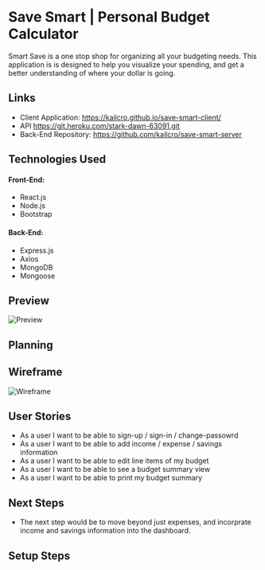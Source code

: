 # Save Smart | Personal Budget Calculator
Smart Save is a one stop shop for organizing all your budgeting needs. This application is is designed to help you visualize your spending, and get a better understanding of where your dollar is going.

## Links
- Client Application: <https://kailcro.github.io/save-smart-client/>
- API <https://git.heroku.com/stark-dawn-63091.git>
- Back-End Repository: <https://github.com/kailcro/save-smart-server>

## Technologies Used
#### Front-End:
- React.js
- Node.js
- Bootstrap

#### Back-End:
- Express.js
- Axios
- MongoDB
- Mongoose

## Preview
![Preview](https://i.imgur.com/xv20G4I.png)
## Planning

## Wireframe
![Wireframe](https://i.imgur.com/JXwwOv6.png)

## User Stories
- As a user I want to be able to sign-up / sign-in / change-passowrd
- As a user I want to be able to add income / expense / savings information
- As a user I want to be able to edit line items of my budget
- As a user I want to be able to see a budget summary view
- As a user I want to be able to print my budget summary

## Next Steps
- The next step would be to move beyond just expenses, and incorprate income and savings information into the dashboard.

## Setup Steps
